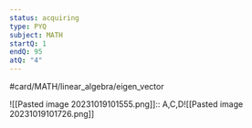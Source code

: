```yaml
---
status: acquiring
type: PYQ
subject: MATH
startQ: 1
endQ: 95
atQ: "4"
---
```

#card/MATH/linear_algebra/eigen_vector

![[Pasted image 20231019101555.png]]:: A,C,D![[Pasted image 20231019101726.png]] <!--SR:!2023-11-03,4,270-->